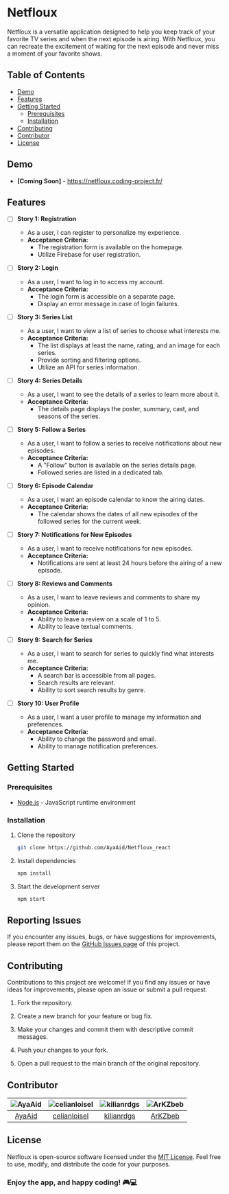 # Netfloux

Netfloux is a versatile application designed to help you keep track of your favorite TV series and when the next episode
is airing. With Netfloux, you can recreate the excitement of waiting for the next episode and never miss a moment of
your favorite shows.

## Table of Contents

- [Demo](#demo)
- [Features](#features)
- [Getting Started](#getting-started)
    - [Prerequisites](#prerequisites)
    - [Installation](#installation)
- [Contributing](#contributing)
- [Contributor](#contributor)
- [License](#license)

## Demo

- **[Coming Soon]** - https://netfloux.coding-project.fr/

## Features

- [ ] **Story 1: Registration**
    - As a user, I can register to personalize my experience.
    - **Acceptance Criteria:**
        - The registration form is available on the homepage.
        - Utilize Firebase for user registration.

- [ ] **Story 2: Login**
    - As a user, I want to log in to access my account.
    - **Acceptance Criteria:**
        - The login form is accessible on a separate page.
        - Display an error message in case of login failures.

- [ ] **Story 3: Series List**
    - As a user, I want to view a list of series to choose what interests me.
    - **Acceptance Criteria:**
        - The list displays at least the name, rating, and an image for each series.
        - Provide sorting and filtering options.
        - Utilize an API for series information.

- [ ] **Story 4: Series Details**
    - As a user, I want to see the details of a series to learn more about it.
    - **Acceptance Criteria:**
        - The details page displays the poster, summary, cast, and seasons of the series.

- [ ] **Story 5: Follow a Series**
    - As a user, I want to follow a series to receive notifications about new episodes.
    - **Acceptance Criteria:**
        - A "Follow" button is available on the series details page.
        - Followed series are listed in a dedicated tab.

- [ ] **Story 6: Episode Calendar**
    - As a user, I want an episode calendar to know the airing dates.
    - **Acceptance Criteria:**
        - The calendar shows the dates of all new episodes of the followed series for the current week.

- [ ] **Story 7: Notifications for New Episodes**
    - As a user, I want to receive notifications for new episodes.
    - **Acceptance Criteria:**
        - Notifications are sent at least 24 hours before the airing of a new episode.

- [ ] **Story 8: Reviews and Comments**
    - As a user, I want to leave reviews and comments to share my opinion.
    - **Acceptance Criteria:**
        - Ability to leave a review on a scale of 1 to 5.
        - Ability to leave textual comments.

- [ ] **Story 9: Search for Series**
    - As a user, I want to search for series to quickly find what interests me.
    - **Acceptance Criteria:**
        - A search bar is accessible from all pages.
        - Search results are relevant.
        - Ability to sort search results by genre.

- [ ] **Story 10: User Profile**
    - As a user, I want a user profile to manage my information and preferences.
    - **Acceptance Criteria:**
        - Ability to change the password and email.
        - Ability to manage notification preferences.

## Getting Started

### Prerequisites

- [Node.js](https://nodejs.org/en/) - JavaScript runtime environment

### Installation

1. Clone the repository

    ```bash
    git clone https://github.com/AyaAid/Netfloux_react
    ```

2. Install dependencies

    ```bash
    npm install
    ```

3. Start the development server

    ```bash
    npm start
    ```

## Reporting Issues

If you encounter any issues, bugs, or have suggestions for improvements, please report them on
the [GitHub Issues page](https://github.com/AyaAid/Netfloux_react/issues) of this project.

## Contributing

Contributions to this project are welcome! If you find any issues or have ideas for improvements, please
open an issue or submit a pull request.

1. Fork the repository.

2. Create a new branch for your feature or bug fix.

3. Make your changes and commit them with descriptive commit messages.

4. Push your changes to your fork.

5. Open a pull request to the main branch of the original repository.

## Contributor

| ![AyaAid](https://avatars.githubusercontent.com/u/113529159?s=128&v=4) | ![celianloisel](https://avatars.githubusercontent.com/u/77807956?s=128&v=4) | ![kilianrdgs](https://avatars.githubusercontent.com/u/134503208?s=128&v=4) | ![ArKZbeb](https://avatars.githubusercontent.com/u/116552625?s=128&v=4) |
|:----------------------------------------------------------------------:|:---------------------------------------------------------------------------:|:--------------------------------------------------------------------------:|:-----------------------------------------------------------------------:|
|                  [AyaAid](https://github.com/AyaAid/)                  |              [celianloisel](https://github.com/celianloisel/)               |                [kilianrdgs](https://github.com/kilianrdgs/)                |                 [ArKZbeb](https://github.com/ArKZbeb/)                  |

## License

Netfloux is open-source software licensed under the [MIT License](LICENSE). Feel free to use, modify, and
distribute the code for your purposes.

### Enjoy the app, and happy coding! 🎮💻